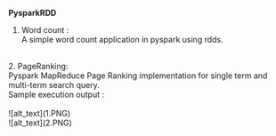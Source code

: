 **PysparkRDD**
1. Word count : <br/>
A simple word count application in pyspark using rdds.<br/>
<br/>
2. PageRanking:<br/>
Pyspark MapReduce Page Ranking implementation for single term and multi-term search query. <br/>
Sample execution output : <br/>
<br/>
![alt_text](1.PNG)
<br/>
![alt_text](2.PNG)


